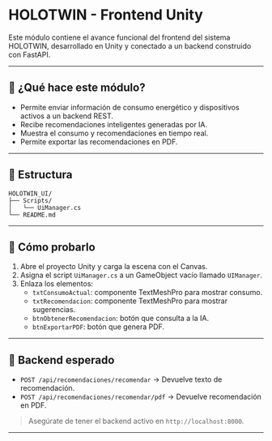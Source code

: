 # HOLOTWIN - Frontend Unity

Este módulo contiene el avance funcional del frontend del sistema HOLOTWIN, desarrollado en Unity y conectado a un backend construido con FastAPI.

---

## 🎯 ¿Qué hace este módulo?

- Permite enviar información de consumo energético y dispositivos activos a un backend REST.
- Recibe recomendaciones inteligentes generadas por IA.
- Muestra el consumo y recomendaciones en tiempo real.
- Permite exportar las recomendaciones en PDF.

---

## 🧱 Estructura
```text
HOLOTWIN_UI/
├── Scripts/
│   └── UiManager.cs
└── README.md
```

---

## 🚀 Cómo probarlo

1. Abre el proyecto Unity y carga la escena con el Canvas.
2. Asigna el script `UiManager.cs` a un GameObject vacío llamado `UIManager`.
3. Enlaza los elementos:
   - `txtConsumoActual`: componente TextMeshPro para mostrar consumo.
   - `txtRecomendacion`: componente TextMeshPro para mostrar sugerencias.
   - `btnObtenerRecomendacion`: botón que consulta a la IA.
   - `btnExportarPDF`: botón que genera PDF.

---

## 🔗 Backend esperado

- `POST /api/recomendaciones/recomendar` → Devuelve texto de recomendación.
- `POST /api/recomendaciones/recomendar/pdf` → Devuelve recomendación en PDF.

> Asegúrate de tener el backend activo en `http://localhost:8000`.

---

